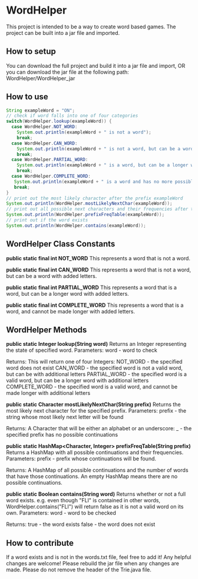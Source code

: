 # WordHelper

This project is intended to be a way to create word based games. The project can be built into a jar file and imported.

## How to setup

You can download the full project and build it into a jar file and import,
OR
you can download the jar file at the following path: WordHelper/WordHelper_jar

## How to use

```java
String exampleWord = "ON";
// check if word falls into one of four categories
switch(WordHelper.lookup(exampleWord)) {
  case WordHelper.NOT_WORD: 
    System.out.println(exampleWord + " is not a word");
    break;
  case WordHelper.CAN_WORD:
    System.out.println(exampleWord + " is not a word, but can be a word.");
    break;
  case WordHelper.PARTIAL_WORD:
    System.out.println(exampleWord + " is a word, but can be a longer word.");
    break;
  case WordHelper.COMPLETE_WORD:
   System.out.println(exampleWord + " is a word and has no more possible additions.");
   break;
}
// print out the most likely character after the prefix exampleWord
System.out.println(WordHelper.mostLikelyNextChar(exampleWord));
// print out all possible next characters and their frequencies after the prefix exampleWord
System.out.println(WordHelper.prefixFreqTable(exampleWord));
// print out if the word exists
System.out.println(WordHelper.contains(exampleWord));
```

## WordHelper Class Constants

**public static final int NOT_WORD**
This represents a word that is not a word.

**public static final int CAN_WORD**
This represents a word that is not a word, but can be a word with added letters.

**public static final int PARTIAL_WORD**
This represents a word that is a word, but can be a longer word with added letters.

**public static final int COMPLETE_WORD**
This represents a word that is a word, and cannot be made longer with added letters.

## WordHelper Methods

**public static Integer lookup(String word)**
Returns an Integer representing the state of specified word.
Parameters:
word - word to check

Returns:
This will return one of four Integers:
NOT_WORD - the specified word does not exist
CAN_WORD - the specified word is not a valid word, but can be with additional letters
PARTIAL_WORD - the specified word is a valid word, but can be a longer word with additional letters
COMPLETE_WORD - the specified word is a valid word, and cannot be made longer with additional letters

**public static Character mostLikelyNextChar(String prefix)**
Returns the most likely next character for the specified prefix.
Parameters:
prefix - the string whose most likely next letter will be found

Returns:
A Character that will be either an alphabet or an underscore:
_ - the specified prefix has no possible continuations

**public static HashMap<Character, Integer> prefixFreqTable(String prefix)**
Returns a HashMap with all possible continuations and their frequencies.
Parameters:
prefix - prefix whose continuations will be found.

Returns:
A HashMap of all possible continuations and the number of words that have those continuations. An empty HashMap means there are no possible continuations.

**public static Boolean contains(String word)**
Returns whether or not a full word exists. e.g. even though "FLI" is contained in other words,
WordHelper.contains("FLI") will return false as it is not a valid word on its own.
Parameters:
word - word to be checked

Returns:
true - the word exists
false - the word does not exist

## How to contribute

If a word exists and is not in the words.txt file, feel free to add it! Any helpful changes are welcome!
Please rebuild the jar file when any changes are made. Please do not remove the header of the Trie.java file.
